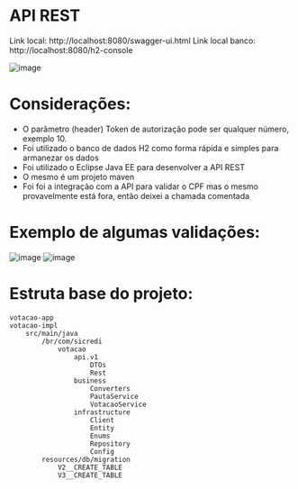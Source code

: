 #  API REST

Link local: http://localhost:8080/swagger-ui.html
Link local banco: http://localhost:8080/h2-console

![image](https://user-images.githubusercontent.com/37228699/210102680-b0faeff8-a0fb-42f2-96a9-8decea9e19b4.png)


# Considerações:

* O parâmetro (header) Token de autorização pode ser qualquer número, exemplo 10.
* Foi utilizado o banco de dados H2 como forma rápida e simples para armanezar os dados 
* Foi utilizado o Eclipse Java EE para desenvolver a API REST
* O mesmo é um projeto maven 
* Foi foi a integração com a API para validar o CPF mas o mesmo provavelmente está fora, então deixei a chamada comentada 

# Exemplo de algumas validações: 

![image](https://user-images.githubusercontent.com/37228699/210086590-7a7b1b6b-38d4-4119-8128-54ab93a6399d.png)
![image](https://user-images.githubusercontent.com/37228699/210087108-7ef10799-49d0-48dc-97ec-0490b5880537.png)


# Estruta base do projeto:

```
votacao-app
votacao-impl
	src/main/java
		/br/com/sicredi
			votacao
				api.v1
					DTOs
					Rest	
				business
					Converters
					PautaService
					VotacaoService
				infrastructure
					Client
					Entity
					Enums
					Repository
					Config
		resources/db/migration
			V2__CREATE_TABLE
			V3__CREATE_TABLE
```

